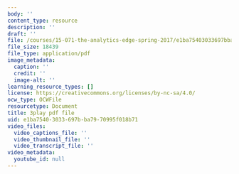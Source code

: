 ```yaml
---
body: ''
content_type: resource
description: ''
draft: ''
file: /courses/15-071-the-analytics-edge-spring-2017/e1ba75403033697bba7970995f018b71_D32g7Vv3_gA.pdf
file_size: 18439
file_type: application/pdf
image_metadata:
  caption: ''
  credit: ''
  image-alt: ''
learning_resource_types: []
license: https://creativecommons.org/licenses/by-nc-sa/4.0/
ocw_type: OCWFile
resourcetype: Document
title: 3play pdf file
uid: e1ba7540-3033-697b-ba79-70995f018b71
video_files:
  video_captions_file: ''
  video_thumbnail_file: ''
  video_transcript_file: ''
video_metadata:
  youtube_id: null
---
```

